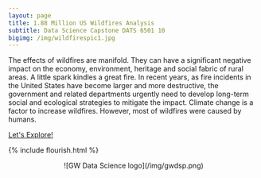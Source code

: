 ```yaml
---
layout: page
title: 1.88 Million US Wildfires Analysis
subtitle: Data Science Capstone DATS 6501 10
bigimg: /img/wildfirespic1.jpg
---
```


<div class="main-explain-area jumbotron">
  <p>The effects of wildfires are manifold. They can have a significant negative impact on the economy, environment, heritage and social fabric of rural areas. A little spark kindles a great fire. In recent years, as fire incidents in the United States have become larger and more destructive, the government and related departments urgently need to develop long-term social and ecological strategies to mitigate the impact. Climate change is a factor to increase wildfires. However, most of wildfires were caused by humans. 
 </p>
</div>

<div class="get-started-wrap">
  <a class="btn btn-success btn-lg get-started-btn" href="https://jwu142.github.io/Capstone-Project-2019/getstarted/">Let's Explore!</a>
</div>

{% include flourish.html %}


<center> ![GW Data Science logo](/img/gwdsp.png) </center>
